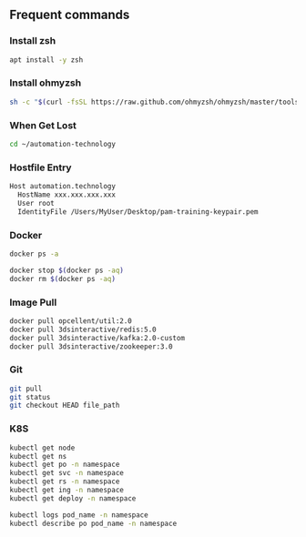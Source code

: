 ## Frequent commands

### Install zsh
```bash
apt install -y zsh
```

### Install ohmyzsh
```bash
sh -c "$(curl -fsSL https://raw.github.com/ohmyzsh/ohmyzsh/master/tools/install.sh)"
```

### When Get Lost
```bash
cd ~/automation-technology
```

### Hostfile Entry
```bash
Host automation.technology
  HostName xxx.xxx.xxx.xxx
  User root
  IdentityFile /Users/MyUser/Desktop/pam-training-keypair.pem
```

### Docker
```bash
docker ps -a

docker stop $(docker ps -aq)
docker rm $(docker ps -aq)
```

### Image Pull
```bash
docker pull opcellent/util:2.0
docker pull 3dsinteractive/redis:5.0
docker pull 3dsinteractive/kafka:2.0-custom
docker pull 3dsinteractive/zookeeper:3.0
```

### Git
```bash
git pull
git status
git checkout HEAD file_path
```

### K8S
```bash
kubectl get node
kubectl get ns
kubectl get po -n namespace
kubectl get svc -n namespace
kubectl get rs -n namespace
kubectl get ing -n namespace
kubectl get deploy -n namespace

kubectl logs pod_name -n namespace
kubectl describe po pod_name -n namespace
```